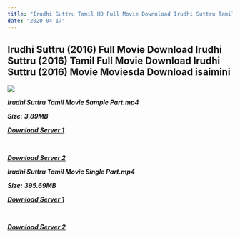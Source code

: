 ```yaml
---
title: "Irudhi Suttru Tamil HD Full Movie Downnload Irudhi Suttru Tamil HD Movie Download"
date: "2020-04-17"
---
```


## Irudhi Suttru (2016) Full Movie Download Irudhi Suttru (2016) Tamil Full Movie Download Irudhi Suttru (2016) Movie Moviesda Download isaimini

![](https://images.moviebuff.com/9f10a313-3f32-4607-9a85-856d7bb5188e?w=1000)

**_Irudhi Suttru Tamil Movie Sample Part.mp4_**

**_Size:_**  **_3.89MB_**

**_[Download Server 1](http://s1.uptofiles.net//files/Tamil{300377c8a1a3ba2999b4bbe3381b1ea1a812b0b70d21946c68d529294a5c2999}202016{300377c8a1a3ba2999b4bbe3381b1ea1a812b0b70d21946c68d529294a5c2999}20Movies/Irudhi{300377c8a1a3ba2999b4bbe3381b1ea1a812b0b70d21946c68d529294a5c2999}20Suttru{300377c8a1a3ba2999b4bbe3381b1ea1a812b0b70d21946c68d529294a5c2999}20(2016)/Irudhi{300377c8a1a3ba2999b4bbe3381b1ea1a812b0b70d21946c68d529294a5c2999}20Suttru{300377c8a1a3ba2999b4bbe3381b1ea1a812b0b70d21946c68d529294a5c2999}20(640x360)/Irudhi{300377c8a1a3ba2999b4bbe3381b1ea1a812b0b70d21946c68d529294a5c2999}20Suttru{300377c8a1a3ba2999b4bbe3381b1ea1a812b0b70d21946c68d529294a5c2999}20HD{300377c8a1a3ba2999b4bbe3381b1ea1a812b0b70d21946c68d529294a5c2999}20Sample.mp4)_**

**_[  
](http://s1.uptofiles.net//files/Tamil{300377c8a1a3ba2999b4bbe3381b1ea1a812b0b70d21946c68d529294a5c2999}202016{300377c8a1a3ba2999b4bbe3381b1ea1a812b0b70d21946c68d529294a5c2999}20Movies/Irudhi{300377c8a1a3ba2999b4bbe3381b1ea1a812b0b70d21946c68d529294a5c2999}20Suttru{300377c8a1a3ba2999b4bbe3381b1ea1a812b0b70d21946c68d529294a5c2999}20(2016)/Irudhi{300377c8a1a3ba2999b4bbe3381b1ea1a812b0b70d21946c68d529294a5c2999}20Suttru{300377c8a1a3ba2999b4bbe3381b1ea1a812b0b70d21946c68d529294a5c2999}20(640x360)/Irudhi{300377c8a1a3ba2999b4bbe3381b1ea1a812b0b70d21946c68d529294a5c2999}20Suttru{300377c8a1a3ba2999b4bbe3381b1ea1a812b0b70d21946c68d529294a5c2999}20HD{300377c8a1a3ba2999b4bbe3381b1ea1a812b0b70d21946c68d529294a5c2999}20Sample.mp4)_**

**_[Download Server 2](http://s1.uptofiles.net//files/Tamil{300377c8a1a3ba2999b4bbe3381b1ea1a812b0b70d21946c68d529294a5c2999}202016{300377c8a1a3ba2999b4bbe3381b1ea1a812b0b70d21946c68d529294a5c2999}20Movies/Irudhi{300377c8a1a3ba2999b4bbe3381b1ea1a812b0b70d21946c68d529294a5c2999}20Suttru{300377c8a1a3ba2999b4bbe3381b1ea1a812b0b70d21946c68d529294a5c2999}20(2016)/Irudhi{300377c8a1a3ba2999b4bbe3381b1ea1a812b0b70d21946c68d529294a5c2999}20Suttru{300377c8a1a3ba2999b4bbe3381b1ea1a812b0b70d21946c68d529294a5c2999}20(640x360)/Irudhi{300377c8a1a3ba2999b4bbe3381b1ea1a812b0b70d21946c68d529294a5c2999}20Suttru{300377c8a1a3ba2999b4bbe3381b1ea1a812b0b70d21946c68d529294a5c2999}20HD{300377c8a1a3ba2999b4bbe3381b1ea1a812b0b70d21946c68d529294a5c2999}20Sample.mp4)_**

**_Irudhi Suttru Tamil Movie Single Part.mp4_**

**_Size:_** **_395.69MB_**

**_[Download Server 1](http://s1.uptofiles.net//files/Tamil{300377c8a1a3ba2999b4bbe3381b1ea1a812b0b70d21946c68d529294a5c2999}202016{300377c8a1a3ba2999b4bbe3381b1ea1a812b0b70d21946c68d529294a5c2999}20Movies/Irudhi{300377c8a1a3ba2999b4bbe3381b1ea1a812b0b70d21946c68d529294a5c2999}20Suttru{300377c8a1a3ba2999b4bbe3381b1ea1a812b0b70d21946c68d529294a5c2999}20(2016)/Irudhi{300377c8a1a3ba2999b4bbe3381b1ea1a812b0b70d21946c68d529294a5c2999}20Suttru{300377c8a1a3ba2999b4bbe3381b1ea1a812b0b70d21946c68d529294a5c2999}20(640x360)/Irudhi{300377c8a1a3ba2999b4bbe3381b1ea1a812b0b70d21946c68d529294a5c2999}20Suttru{300377c8a1a3ba2999b4bbe3381b1ea1a812b0b70d21946c68d529294a5c2999}20HD.mp4)_**

**_[  
](http://s1.uptofiles.net//files/Tamil{300377c8a1a3ba2999b4bbe3381b1ea1a812b0b70d21946c68d529294a5c2999}202016{300377c8a1a3ba2999b4bbe3381b1ea1a812b0b70d21946c68d529294a5c2999}20Movies/Irudhi{300377c8a1a3ba2999b4bbe3381b1ea1a812b0b70d21946c68d529294a5c2999}20Suttru{300377c8a1a3ba2999b4bbe3381b1ea1a812b0b70d21946c68d529294a5c2999}20(2016)/Irudhi{300377c8a1a3ba2999b4bbe3381b1ea1a812b0b70d21946c68d529294a5c2999}20Suttru{300377c8a1a3ba2999b4bbe3381b1ea1a812b0b70d21946c68d529294a5c2999}20(640x360)/Irudhi{300377c8a1a3ba2999b4bbe3381b1ea1a812b0b70d21946c68d529294a5c2999}20Suttru{300377c8a1a3ba2999b4bbe3381b1ea1a812b0b70d21946c68d529294a5c2999}20HD.mp4)_**

**_[Download Server 2](http://s1.uptofiles.net//files/Tamil{300377c8a1a3ba2999b4bbe3381b1ea1a812b0b70d21946c68d529294a5c2999}202016{300377c8a1a3ba2999b4bbe3381b1ea1a812b0b70d21946c68d529294a5c2999}20Movies/Irudhi{300377c8a1a3ba2999b4bbe3381b1ea1a812b0b70d21946c68d529294a5c2999}20Suttru{300377c8a1a3ba2999b4bbe3381b1ea1a812b0b70d21946c68d529294a5c2999}20(2016)/Irudhi{300377c8a1a3ba2999b4bbe3381b1ea1a812b0b70d21946c68d529294a5c2999}20Suttru{300377c8a1a3ba2999b4bbe3381b1ea1a812b0b70d21946c68d529294a5c2999}20(640x360)/Irudhi{300377c8a1a3ba2999b4bbe3381b1ea1a812b0b70d21946c68d529294a5c2999}20Suttru{300377c8a1a3ba2999b4bbe3381b1ea1a812b0b70d21946c68d529294a5c2999}20HD.mp4)_**
